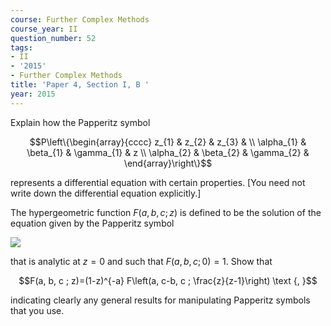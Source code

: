 ```yaml
---
course: Further Complex Methods
course_year: II
question_number: 52
tags:
- II
- '2015'
- Further Complex Methods
title: 'Paper 4, Section I, B '
year: 2015
---
```




Explain how the Papperitz symbol

$$P\left\{\begin{array}{cccc}
z_{1} & z_{2} & z_{3} & \\
\alpha_{1} & \beta_{1} & \gamma_{1} & z \\
\alpha_{2} & \beta_{2} & \gamma_{2} &
\end{array}\right\}$$

represents a differential equation with certain properties. [You need not write down the differential equation explicitly.]

The hypergeometric function $F(a, b, c ; z)$ is defined to be the solution of the equation given by the Papperitz symbol

![](https://cdn.mathpix.com/cropped/2022_04_28_3da361c82cd69e6b08dag-041.jpg?height=101&width=327&top_left_y=599&top_left_x=499)

that is analytic at $z=0$ and such that $F(a, b, c ; 0)=1$. Show that

$$F(a, b, c ; z)=(1-z)^{-a} F\left(a, c-b, c ; \frac{z}{z-1}\right) \text {, }$$

indicating clearly any general results for manipulating Papperitz symbols that you use.